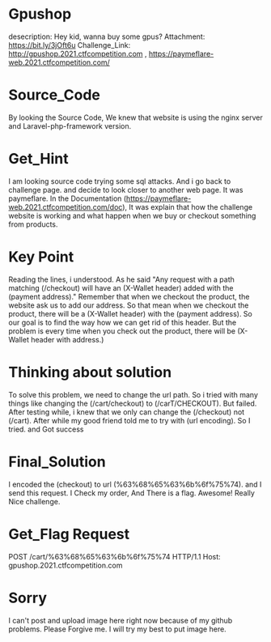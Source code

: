 # Gpushop

desecription: Hey kid, wanna buy some gpus?
Attachment: https://bit.ly/3jOft6u
Challenge_Link: http://gpushop.2021.ctfcompetition.com , https://paymeflare-web.2021.ctfcompetition.com/

# Source_Code
By looking the Source Code, We knew that website is using the nginx server and Laravel-php-framework version.

# Get_Hint

I am looking source code trying some sql attacks. And i go back to challenge page. and decide to look closer to another web page.
It was paymeflare. In the Documentation (https://paymeflare-web.2021.ctfcompetition.com/doc), It was explain that how the challenge website is working and what happen when we buy or checkout something from products.

# Key Point
Reading the lines, i understood. As he said "Any request with a path matching (/checkout) will have an (X-Wallet header) added with the (payment address)."
Remember that when we checkout the product, the website ask us to add our address.
So that mean when we checkout the product, there will be a (X-Wallet header) with the (payment address).
So our goal is to find the way how we can get rid of this header. But the problem is every time when you check out the product, there will be (X-Wallet header with address.)

# Thinking about solution
To solve this problem, we need to change the url path. So i tried with many things like changing the (/cart/checkout) to (/carT/CHECKOUT). But failed.
After testing while, i knew that we only can change the (/checkout) not (/cart). After while my good friend told me to try with (url encoding). So I tried. and Got success

# Final_Solution
I encoded the (checkout) to url (%63%68%65%63%6b%6f%75%74). and I send this request. I Check my order, And There is a flag. Awesome! Really Nice challenge.

# Get_Flag Request
POST /cart/%63%68%65%63%6b%6f%75%74 HTTP/1.1
Host: gpushop.2021.ctfcompetition.com

# Sorry
I can't post and upload image here right now because of my github problems. Please Forgive me. I will try my best to put image here.
